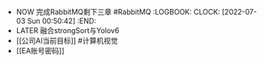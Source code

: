 - NOW 完成RabbitMQ剩下三章 #RabbitMQ
  :LOGBOOK:
  CLOCK: [2022-07-03 Sun 00:50:42]
  :END:
- LATER 融合strongSort与Yolov6
- [[公司AI当前目标]] #计算机视觉
- [[EA账号密码]]